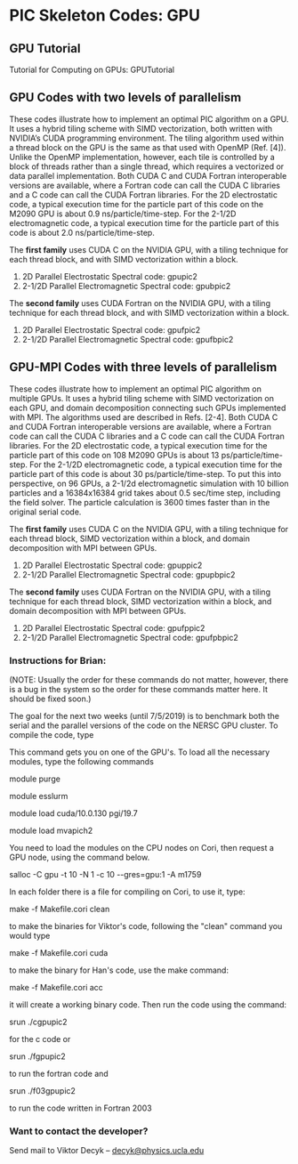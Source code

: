 # PIC Skeleton Codes:  GPU

## GPU Tutorial

Tutorial for Computing on GPUs: GPUTutorial



## GPU Codes with two levels of parallelism

These codes illustrate how to implement an optimal PIC algorithm on a GPU. It uses a hybrid tiling scheme with SIMD vectorization, both written with NVIDIA’s CUDA programming environment. The tiling algorithm used within a thread block on the GPU is the same as that used with OpenMP (Ref. [4]). Unlike the OpenMP implementation, however, each tile is controlled by a block of threads rather than a single thread, which requires a vectorized or data parallel implementation. Both CUDA C and CUDA Fortran interoperable versions are available, where a Fortran code can call the CUDA C libraries and a C code can call the CUDA Fortran libraries. For the 2D electrostatic code, a typical execution time for the particle part of this code on the M2090 GPU is about 0.9 ns/particle/time-step. For the 2-1/2D electromagnetic code, a typical execution time for the particle part of this code is about 2.0 ns/particle/time-step.

 

The __first family__ uses CUDA C on the NVIDIA GPU, with a tiling technique for each thread block, and with SIMD vectorization within a block.

1. 2D Parallel Electrostatic Spectral code:  gpupic2
2. 2-1/2D Parallel Electromagnetic Spectral code:  gpubpic2

The __second family__ uses CUDA Fortran on the NVIDIA GPU, with a tiling technique for each thread block, and with SIMD vectorization within a block.

1. 2D Parallel Electrostatic Spectral code:  gpufpic2
2. 2-1/2D Parallel Electromagnetic Spectral code:  gpufbpic2



## GPU-MPI Codes with three levels of parallelism

These codes illustrate how to implement an optimal PIC algorithm on multiple GPUs. It uses a hybrid tiling scheme with SIMD vectorization on each GPU, and domain decomposition connecting such GPUs implemented with MPI. The algorithms used are described in Refs. [2-4]. Both CUDA C and CUDA Fortran interoperable versions are available, where a Fortran code can call the CUDA C libraries and a C code can call the CUDA Fortran libraries. For the 2D electrostatic code, a typical execution time for the particle part of this code on 108 M2090 GPUs is about 13 ps/particle/time-step. For the 2-1/2D electromagnetic code, a typical execution time for the particle part of this code is about 30 ps/particle/time-step. To put this into perspective, on 96 GPUs, a 2-1/2d electromagnetic simulation with 10 billion particles and a 16384x16384 grid takes about 0.5 sec/time step, including the field solver. The particle calculation is 3600 times faster than in the original serial code.



The __first family__ uses CUDA C on the NVIDIA GPU, with a tiling technique for each thread block, SIMD vectorization within a block, and domain decomposition with MPI between GPUs.

1. 2D Parallel Electrostatic Spectral code:  gpuppic2
2. 2-1/2D Parallel Electromagnetic Spectral code:  gpupbpic2

The __second family__ uses CUDA Fortran on the NVIDIA GPU, with a tiling technique for each thread block, SIMD vectorization within a block, and domain decomposition with MPI between GPUs.

1. 2D Parallel Electrostatic Spectral code:  gpufppic2
2. 2-1/2D Parallel Electromagnetic Spectral code:  gpufpbpic2

### Instructions for Brian:

(NOTE:  Usually the order for these commands do not matter, however, there is a bug in the system so the order for these commands matter here.  It should be fixed soon.)

The goal for the next two weeks (until 7/5/2019) is to benchmark both the serial and the parallel versions of the code on the NERSC GPU cluster.  To compile the code, type


This command gets you on one of the GPU's.  To load all the necessary modules, type the following commands

module purge

module esslurm

module load cuda/10.0.130 pgi/19.7

module load mvapich2

You need to load the modules on the CPU nodes on Cori, then request a GPU node, using the command below.

salloc -C gpu -t 10 -N 1 -c 10 --gres=gpu:1 -A m1759

In each folder there is a file for compiling on Cori, to use it, type:  

make -f Makefile.cori clean

to make the binaries for Viktor's code, following the "clean" command you would type

make -f Makefile.cori cuda

to make the binary for Han's code, use the make command:

make -f Makefile.cori acc

it will create a working binary code.  Then run the code using the command:

srun ./cgpupic2

for the c code or 

srun ./fgpupic2

to run the fortran code and 

srun ./f03gpupic2

to run the code written in Fortran 2003




### Want to contact the developer?

Send mail to Viktor Decyk – decyk@physics.ucla.edu 


